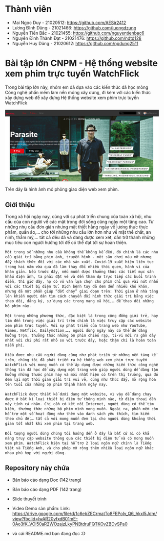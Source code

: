 # Thành viên
- Mai Ngọc Duy - 21020512: https://github.com/AESir2412
- Lương Đình Dũng - 21021466: https://github.com/luongdzung
- Nguyễn Tiến Bắc - 21021455: https://github.com/nguyentienbac6
- Nguyễn Đình Thành Đạt - 21021476: https://github.com/ndtd128
- Nguyễn Huy Dũng - 21020612: https://github.com/ngdung2511

# Bài tập lớn CNPM - Hệ thống website xem phim trực tuyến WatchFlick

Trong bài tập lớn này, nhóm em đã dựa vào các kiến thức đã học mông Công nghệ phần mềm làm nền móng xây dưng, đi kèm với các kiến thức xây dựng web để xây dựng Hệ thống website xem phim trực tuyến WatchFlick

<img src="image.png" alt="drawing" width="800"/>

Trên đây là hình ảnh mô phỏng giao diện web xem phim.

## Giới thiệu
  Trong xã hội ngày nay, cùng với sự phát triển chung của toàn xã hội, nhu cầu của con người về các mặt trong đời sống cũng ngày một tăng cao. Từ những nhu cầu đơn giản nhưng mật thiết hằng ngày về lương thực thực phẩm, quần áo,… cho tới những nhu cầu lớn hơn như về mặt thể chất, an ninh, thẩm mỹ,… tất cả đều đã và đang được xem xét, dần trở thành những mục tiêu con người hướng tới để có thể đạt tới sự hoàn thiện.

	Một trong số những nhu cầu không thể không kể đến, đó chính là các nhu cầu giải trí bằng phim ảnh, truyền hình - một sân chơi màu mỡ nhưng đầy thách thức đối với các nhà sản xuất. Covid-19 xuất hiện liên tục trong hai năm vừa qua đã làm thay đổi nhiều thói quen, hành vi của khán giản. Nếu trước đây, nếu muốn được thưởng thức các tiết mục sân khấu điện ảnh, ta phải đặt vé và đến tham dự trực tiếp các buổi trình diễn, thì giờ đây, họ có vô vàn lựa chọn cho phim chỉ qua vài nút nhấn với các thiết bị điện tử. Dịch bệnh tuy đã đem đến nhiều khó khăn, nhưng đã một phần giúp “đốt cháy” giai đoạn trên: Thời gian ở nhà tăng lên khiến người dân tìm cách chuyển đổi hình thức giải trí bằng việc theo dõi, đăng ký, sử dụng các trong mạng xã hội,… để theo dõi những bộ phim này.

	Một trong những phương thức, đặc biệt là trong cộng đồng giới trẻ, hay tìm đến trong việc giải trí trên chính là việc truy cập các website xem phim trực tuyến. Với sự phát triển của trang web như YouTube, Vimeo, Netflix, Dailymotion,…, người dùng ngày này có thể dễ dàng hưởng trọn, thưởng thức những bộ phim chiếu rạp, ti-vi mới ra gần đây nhất với chi phí rất nhỏ so với trước đây, hoặc thậm chí là hoàn toàn miễn phí.

	Hiểu được nhu cầu người dùng cũng như phát triển từ những nền tảng kể trên, chúng tôi đã phát triển ra hệ thống web xem phim trực tuyến WatchFlick với mong muốn có thể áp dụng được những kiến thức công nghệ thông tin đã học để xây dựng một trang web giúp người dùng dễ dàng tận hưởng những thước phim hay và mới nhất hiện có trên thị trường, qua đó đem lại một thời gian giải trí vui vẻ, cũng như thúc đẩy, mở rộng hóa tên tuổi của những bộ phim thịnh hành ngày nay.

	WatchFlick được thiết kế dưới dạng một website, vì vậy dễ dàng chạy được ở bất kì loại thiết bị điện tử thông minh nào, từ điện thoại đến máy tính cá nhân. Chỉ cần có kết nối Internet, người dùng có thể tìm kiếm, thưởng thức những bộ phim mình mong muốn. Ngoài ra, phần mềm còn hỗ trợ một số hoạt động như thêm vào danh sách yêu thích, tìm kiếm theo chủ đề,… tất cả với mong muốn đem lại cho người dùng khoảng thời gian tốt nhất khi xem phim tại trang web.

	Đối tượng người dùng chúng tôi hướng đến ở đây là bất cứ ai có khả năng truy cập website thông qua các thiết bị điện tử và có mong muốn xem phim. WatchFlick hiện tại hỗ trợ 2 loại ngôn ngữ chính là Tiếng Việt và Tiếng Anh, và cho phép mở rộng thêm nhiều loại ngôn ngữ khác nhau phù hợp với người dùng.


## Repository này chứa 
- Bản báo cáo dạng Doc (142 trang)

- Bản báo cáo dạng PDF (142 trang)

- Slide thuyết trình

- Video Demo sản phẩm: 
Link: https://drive.google.com/file/d/1c6ebZECrmatTo8FEPoIv_Q6_hkxI5Jdm/view?fbclid=IwAR20yfxdB01mE-0Ao3fK_VOI50aR2WOzajzLkyPNBtdruFQTKOvZBDvSPa0

- và cái README.md bạn đang đọc :D 

